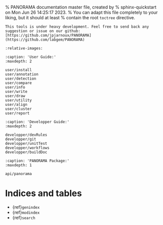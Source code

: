 % PANORAMA documentation master file, created by
% sphinx-quickstart on Mon Jun 26 14:25:17 2023.
% You can adapt this file completely to your liking, but it should at least
% contain the root `toctree` directive.

```{warning}
This tools is under heavy development. Feel free to send back any suggestion or issue on our github: 
[https://github.com/jpjarnoux/PANORAMA](https://github.com/labgem/PANORAMA)
```

```{include} ../../README.md
:relative-images:
```

```{toctree}
:caption: 'User Guide:'
:maxdepth: 2

user/install
user/annotation
user/detection
user/compare
user/info
user/write
user/draw
user/utility
user/align
user/cluster
user/report
```

```{toctree}
:caption: 'Developper Guide:'
:maxdepth: 2

developper/devRules
developper/git
developper/unitTest
developper/workflows
developper/buildDoc

```

```{toctree}
:caption: 'PANORAMA Package:'
:maxdepth: 1

api/panorama
```
# Indices and tables

[//]: # (- {ref}`panorama package`)
- {ref}`genindex`
- {ref}`modindex`
- {ref}`search`
